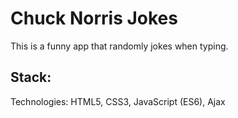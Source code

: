 # Chuck Norris Jokes

This is a funny app that randomly jokes when typing.

## Stack:

Technologies: HTML5, CSS3, JavaScript (ES6), Ajax